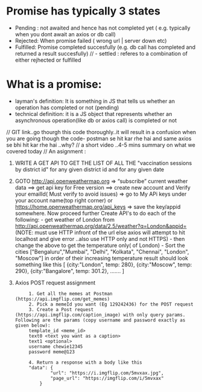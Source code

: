 # Promise has typically 3 states
- Pending : not awaited and hence has not completed yet ( e.g. typically when you dont await an axios or db call)
- Rejected: When promise failed ( wrong url | server down etc)
- Fulfilled: Promise completed succesfully (e.g. db call has completed and returned a result succesfully)
// - settled : referes to a combination of either rejhected or fulfilled


# What is a promise:
- layman's definition: It is something in JS that tells us whether an operation has completed or not (pending)
- technical definition: it is a JS object that represents whether an asynchronous operation(like db or axios call) is completed or not





// GIT link..go thourgh this code thoroughly..it will result in a confusion when you are going though the code- postman se hit kar rhe hai and same axios se bhi hit kar rhe hai ..why?
// a short video ..4-5 mins  summary on what we covered today
// An asignment :
1.  WRITE A GET API TO GET THE LIST OF ALL THE "vaccination sessions by district id" for any given district id and for any given date
2.  GOTO  http://api.openweathermap.org => “subscribe” current weather data ==> get api key for Free version ==> create new account and Verify your emailId( Must verify to avoid issues) => go to My APi keys under your account name(top right corner) or https://home.openweathermap.org/api_keys => save the key/appid somewhere. Now proceed further
Create API's to do each of the following:
                    - get weather of London from http://api.openweathermap.org/data/2.5/weather?q=London&appid=<useYourOwnAppId>  (NOTE: must use HTTP infront of the url else axios will attempt to hit localhost and give error  ..also use HTTP only and not HTTPS)
                    - then change the above to get the temperature only( of London)
                    - Sort the cities  ["Bengaluru","Mumbai", "Delhi", "Kolkata", "Chennai", "London", "Moscow"] in order of their increasing temperature
                    result should look something like this
                    [
                    {city:"London", temp: 280},
                    {city:"Moscow", temp: 290},
                    {city:"Bangalore", temp: 301.2},
                    .......
                    ]

3. Axios POST request assignment

            1. Get all the memes at Postman (https://api.imgflip.com/get_memes)
            2. Pick a memeId you want (Eg 129242436) for the POST request
            3. Create a Post request (https://api.imgflip.com/caption_image) with only query params. Following are the params (copy username and password exactly as given below):
            template_id <meme_id>
            text0 <text you want as a caption>
            text1 <optional>
            username chewie12345
            password meme@123 

            4. Return a response with a body like this
            "data": {
                    "url": "https://i.imgflip.com/5mvxax.jpg",
                    "page_url": "https://imgflip.com/i/5mvxax"
                }
